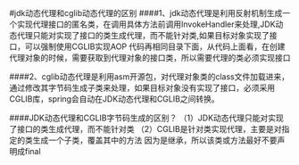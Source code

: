 #jdk动态代理和cglib动态代理的区别
####1、jdk动态代理是利用反射机制生成一个实现代理接口的匿名类，在调用具体方法前调用InvokeHandler来处理,JDK动态代理只能对实现了接口的类生成代理，而不能针对类,如果目标对象实现了接口，可以强制使用CGLIB实现AOP
    代码再相同目录下面，从代码上面看，在创建代理对象的时候，需要获取到代理对象的接口类，所以需要代理的类必须实现接口

 ####2、cglib动态代理是利用asm开源包，对代理对象类的class文件加载进来，通过修改其字节码生成子类来处理，如果目标对象没有实现了接口，必须采用CGLIB库，spring会自动在JDK动态代理和CGLIB之间转换。
 
 ####JDK动态代理和CGLIB字节码生成的区别？
      （1）JDK动态代理只能对实现了接口的类生成代理，而不能针对类
      （2）CGLIB是针对类实现代理，主要是对指定的类生成一个子类，覆盖其中的方法
        因为是继承，所以该类或方法最好不要声明成final